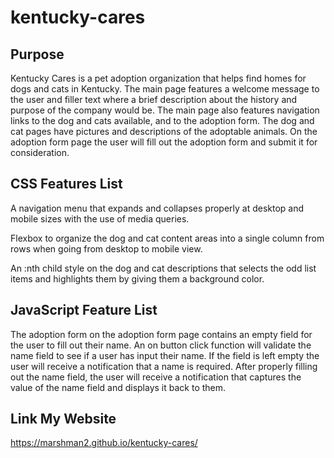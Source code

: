 # kentucky-cares

## Purpose
Kentucky Cares is a pet adoption organization that helps find homes for dogs and cats in Kentucky. The main page features a welcome message to the user and filler text where a brief description about the history and purpose of the company would be. The main page also features navigation links to the dog and cats available, and to the adoption form. The dog and cat pages have pictures and descriptions of the adoptable animals. On the adoption form page the user will fill out the adoption form and submit it for consideration.



## CSS Features List

A navigation menu that expands and collapses properly at desktop and mobile sizes with the use of media queries.


Flexbox to organize the dog and cat content areas into a single column from rows when going from desktop to mobile view.


An :nth child style on the dog and cat descriptions that selects the odd list items and highlights them by giving them a background color.



## JavaScript Feature List

The adoption form on the adoption form page contains an empty field for the user to fill out their name. An on button click function will validate the name field to see if a user has input their name. If the field is left empty the user will receive a notification that a name is required. After properly filling out the name field, the user will receive a notification that captures the value of the name field and displays it back to them. 

## Link My Website
https://marshman2.github.io/kentucky-cares/